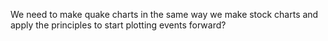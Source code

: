 We need to make quake charts in the same way we make stock charts and apply the principles to start plotting events forward?
